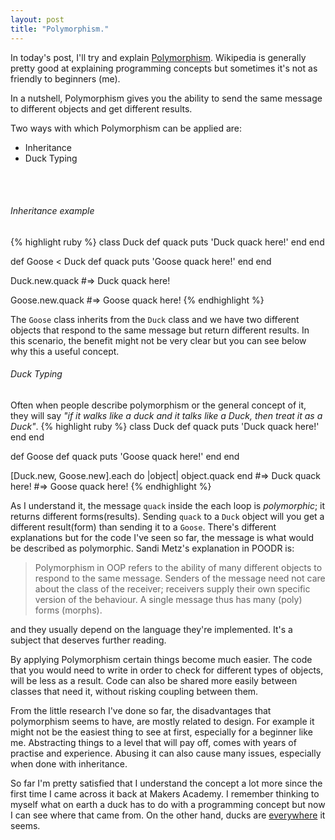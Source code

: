 ```yaml
---
layout: post
title: "Polymorphism."
---
```

In today's post, I'll try and explain [Polymorphism](https://en.wikipedia.org/wiki/Polymorphism_(computer_science)). Wikipedia is generally pretty good at explaining programming concepts but sometimes it's not as friendly to beginners (me).

In a nutshell, Polymorphism gives you the ability to send the same message to different objects and get different results.

Two ways with which Polymorphism can be applied are:

- Inheritance
- Duck Typing
<br/>
<br/>


###### Inheritance example
{% highlight ruby %}
 class Duck
   def quack
     puts 'Duck quack here!'
   end
 end
 
 def Goose < Duck
   def quack
     puts 'Goose quack here!'
   end
 end
 
 Duck.new.quack
 #=> Duck quack here!
 
 Goose.new.quack
 #=> Goose quack here!
{% endhighlight %}

The `Goose` class inherits from the `Duck` class and we have two different objects that respond to the same message but return different results. In this scenario, the benefit might not be very clear but you can see below why this a useful concept.

###### Duck Typing
Often when people describe polymorphism or the general concept of it, they will say *"if it walks like a duck and it talks like a Duck, then treat it as a Duck"*.
{% highlight ruby %}
class Duck
    def quack
      puts 'Duck quack here!'
    end
  end
  
  def Goose
    def quack
      puts 'Goose quack here!'
    end
  end
  
  [Duck.new, Goose.new].each do |object|
    object.quack
  end
  #=> Duck quack here!
  #=> Goose quack here!
{% endhighlight %}

As I understand it, the message `quack` inside the each loop is *polymorphic*; it returns different forms(results). Sending `quack` to a `Duck` object will you get a different result(form) than sending it to a `Goose`. There's different explanations but for the code I've seen so far, the message is what would be described as polymorphic. 
Sandi Metz's explanation in POODR is:

> Polymorphism in OOP refers to the ability of many different objects to respond to the same message. Senders of the message need not care about the class of the receiver; receivers supply their own specific version of the behaviour. A single message thus has many (poly) forms (morphs).

and they usually depend on the language they're implemented. It's a subject that deserves further reading.

By applying Polymorphism certain things become much easier. The code that you would need to write in order to check for different types of objects, will be less as a result. Code can also be shared more easily between classes that need it, without risking coupling between them.

From the little research I've done so far, the disadvantages that polymorphism seems to have, are mostly related to design. For example it might not be the easiest thing to see at first, especially for a beginner like me. Abstracting things to a level that will pay off, comes with years of practise and experience. Abusing it can also cause many issues, especially when done with inheritance.

So far I'm pretty satisfied that I understand the concept a lot more since the first time I came across it back at Makers Academy. I remember thinking to myself what on earth a duck has to do with a programming concept but now I can see where that came from. On the other hand, ducks are [everywhere](https://en.wikipedia.org/wiki/Rubber_duck_debugging) it seems.

